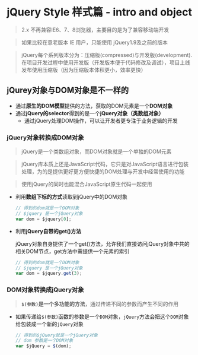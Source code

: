 # jQuery Style 样式篇 - intro and object

> 2.x 不再兼容IE6、7、8浏览器，主要目的是为了兼容移动端开发

> 如果比较在意老版本 IE 用户，只能使用 jQuery1.9及之前的版本

> jQuery每个系列版本分为：压缩版(compressed)与开发版(development).在项目开发过程中使用开发版（开发版本便于代码修改及调试），项目上线发布使用压缩版（因为压缩版本体积更小，效率更快）

## jQurey对象与DOM对象是不一样的

* 通过**原生的DOM模型**提供的方法，获取的DOM元素是一个**DOM对象**
* 通过**jQuery的selector**得到的是一个**jQuery对象（类数组对象）**
	* 通过jQuery处理DOM操作，可以让开发者更专注于业务逻辑的开发

### jQuery对象转换成DOM对象

> jQuery是一个类数组对象，而DOM对象就是一个单独的DOM元素

> jQuery库本质上还是JavaScript代码，它只是对JavaScript语言进行包装处理，为的是提供更好更方便快捷的DOM处理与开发中经常使用的功能

> 使用jQuery的同时也能混合JavaScript原生代码一起使用

* 利用**数组下标的方式**读取到jQuery中的DOM对象

	```js
	// 得到的dom就是一个DOM对象
	// $jquery 是一个jQuery对象
	var dom = $jquery[0];
	```
* 利用**jQuery自带的get()方法**

	jQuery对象自身提供了一个get()方法，允许我们直接访问jQuery对象中共的相关DOM节点，get方法中需提供一个元素的索引

	```js
	// 得到的dom就是一个DOM对象
	// $jquery 是一个jQuery对象
	var dom = $jquery.get(3);
	```

### DOM对象转换成jQuery对象

> **`$(参数)`**是一个**多功能的方法**，通过传递不同的参数而产生不同的作用

* 如果传递给`$(参数)`函数的参数是一个`DOM`对象，`jQuery`方法会把这个`DOM`对象给包装成一个新的`jQuery`对象

	```js
	// 得到的$jQuery就是一个jQuery对象
	// dom 参数是一个DOM对象
	var $jQuery = $(dom);
	```